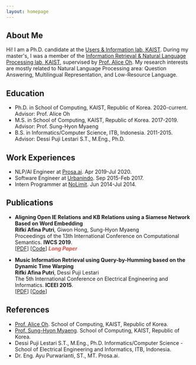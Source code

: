 ```yaml
---
layout: homepage
---
```


## About Me

Hi! I am a Ph.D. candidate at the [Users & Information lab, KAIST](https://uilab.kaist.ac.kr/). During my master's, I was a member of the [Information Retrieval & Natural Language Processing lab, KAIST](http://ir.kaist.ac.kr/), supervised by [Prof. Alice Oh](https://aliceoh9.github.io/). My research interests are mostly related to Natural Language Processing area: Question Answering, Multilingual Representation, and Low-Resource Language.


## Education
- Ph.D. in School of Computing, KAIST, Republic of Korea. 2020-current.
  <br>
  Advisor: Prof. Alice Oh
- M.S. in School of Computing, KAIST, Republic of Korea. 2017-2019.
  <br>
  Advisor: Prof. Sung-Hyon Myaeng
- B.S. in Informatics/Computer Science, ITB, Indonesia. 2011-2015.
  <br>
  Advisor: Dessi Puji Lestari S.T., M.Eng., Ph.D.


## Work Experiences
- NLP/AI Engineer at [Prosa.ai](https://prosa.ai/). Apr 2019-Jul 2020.
- Software Engineer at [Urbanindo](https://urbanindo.com/). Sep 2015-Feb 2017.
- Intern Programmer at [NoLimit](https://nolimit.id/). Jun 2014-Jul 2014.


## Publications

- **Aligning Open IE Relations and KB Relations using a Siamese Network Based on Word Embedding**
  <br>
  **Rifki Afina Putri**, Giwon Hong, Sung-Hyon Myaeng
  <br>
  Proceedings of the 13th International Conference on Computational Semantics. **IWCS 2019**.
  <br>
  [[PDF](https://www.aclweb.org/anthology/W19-0412.pdf)] [[Code](https://github.com/rifkiaputri/Relation-Aligner)] <strong><i style="color:#e74d3c">Long Paper</i></strong>
  
- **Music Information Retrieval using Query-by-Humming based on the Dynamic Time Warping**
  <br>
  **Rifki Afina Putri**, Dessi Puji Lestari
  <br>
  The 5th International Conference on Electrical Engineering and Informatics. **ICEEI 2015**.
  <br>
  [[PDF](https://ieeexplore.ieee.org/document/7352471)] [[Code](https://github.com/rifkiaputri/MidiMatcher)]


## References

- [Prof. Alice Oh](https://aliceoh9.github.io/). School of Computing, KAIST, Republic of Korea.
- [Prof. Sung-Hyon Myaeng](http://ir.kaist.ac.kr/member/professor/). School of Computing, KAIST, Republic of Korea.
- Dessi Puji Lestari S.T., M.Eng., Ph.D. Informatics/Computer Science - School of Electrical Engineering and Informatics, ITB, Indonesia.
- Dr. Eng. Ayu Purwarianti, ST., MT. Prosa.ai.
